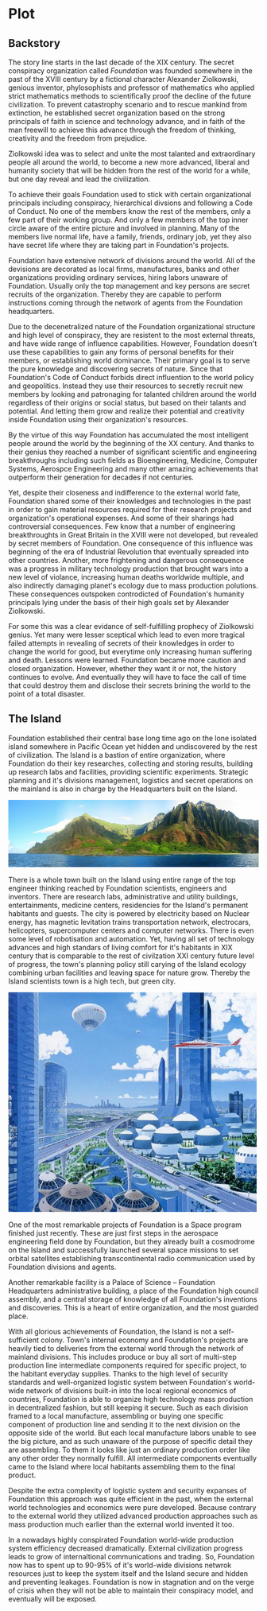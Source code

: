 # Plot

## Backstory

The story line starts in the last decade of the XIX century. The secret conspiracy organization called *Foundation* was founded somewhere in the past of the XVIII century by a fictional character Alexander Ziolkowski, genious inventor, phylosophists and professor of mathematics who applied strict mathematics methods to scientifically proof the decline of the future civilization. To prevent catastrophy scenario and to rescue mankind from extinction, he established secret organization based on the strong principals of faith in science and technology advance, and in faith of the man freewill to achieve this advance through the freedom of thinking, creativity and the freedom from prejudice.

Ziolkowski idea was to select and unite the most talanted and extraordinary people all around the world, to become a new more advanced, liberal and humanity society that will be hidden from the rest of the world for a while, but one day reveal and lead the civilization.

To achieve their goals Foundation used to stick with certain organizational principals including conspiracy, hierarchical divsions and following a Code of Conduct. No one of the members know the rest of the members, only a few part of their working group. And only a few members of the top inner circle aware of the entire picture and involved in planning. Many of the members live normal life, have a family, friends, ordinary job, yet they also have secret life where they are taking part in Foundation's projects.

Foundation have extensive network of divisions around the world. All of the devisions are decorated as local firms, manufactures, banks and other organizations providing ordinary services, hiring labors unaware of Foundation. Usually only the top management and key persons are secret recruits of the organization. Thereby they are capable to perform instructions coming through the network of agents from the Foundation headquarters.

Due to the decenetralized nature of the Foundation organizational structure and high level of conspiracy, they are resistent to the most external threats, and have wide range of influence capabilities. However, Foundation doesn't use these capabilities to gain any forms of personal benefits for their members, or establishing world dominance. Their primary goal is to serve the pure knowledge and discovering secrets of nature. Since that Foundation's Code of Conduct forbids direct influention to the world policy and geopolitics. Instead they use their resources to secretly recruit new members by looking and patronaging for talanted children around the world regardless of their origins or social status, but based on their talants and potential. And letting them grow and realize their potential and creativity inside Foundation using their organization's resources.

By the virtue of this way Foundation has accumulated the most intelligent people around the world by the beginning of the XX century. And thanks to their genius they reached a number of significant scientific and engineering breakthroughs including such fields as Bioengineering, Medicine, Computer Systems, Aerospce Engineering and many other amazing achievements that outperform their generation for decades if not centuries.

Yet, despite their closeness and indifference to the external world fate, Foundation shared some of their knowledges and technologies in the past in order to gain material resources required for their research projects and organization's operational expenses. And some of their sharings had controversial consequences. Few know that a number of engineering breakthroughts in Great Britain in the XVIII were not developed, but revealed by secret members of Foundation. One consequence of this influence was beginning of the era of Industrial Revolution that eventually spreaded into other countries. Another, more frightening and dangerous consequence was a progress in military technology production that brought wars into a new level of violance, increasing human deaths worldwide multiple, and also indirectly damaging planet's ecology due to mass production polutions. These consequences outspoken controdicted of Foundation's humanity principals lying under the basis of their high goals set by Alexander Ziolkowski.

For some this was a clear evidance of self-fulfilling prophecy of Ziolkowski genius. Yet many were lesser sceptical which lead to even more tragical failed attempts in revealing of secrets of their knowledges in order to change the world for good, but everytime only increasing human suffering and death. Lessons were learned. Foundation became more caution and closed organization. However, whether they want it or not, the history continues to evolve. And eventually they will have to face the call of time that could destroy them and disclose their secrets brining the world to the point of a total disaster.

## The Island

Foundation established their central base long time ago on the lone isolated island somewhere in Pacific Ocean yet hidden and undiscovered by the rest of civilization. The Island is a bastion of entire organization, where Foundation do their key researches, collecting and storing results, building up research labs and facilities, providing scientific experiments. Strategic planning and it's divisions management, logistics and secret operations on the mainland is also in charge by the Headquarters built on the Island.

![The Island illustration](../images/island.jpg)

There is a whole town built on the Island using entire range of the top engineer thinking reached by Foundation scientists, engineers and inventors. There are research labs, administrative and utility buildings, entertainments, medicine centers, residencies for the Island's permanent habitants and guests. The city is powered by electricity based on Nuclear energy, has magnetic levitation trains transportation network, electrocars, helicopters, supercomputer centers and computer networks. There is even some level of robotisation and automation. Yet, having all set of technology advances and high standars of living comfort for it's habitants in XIX century that is comparable to the rest of civilzation XXI century future level of progress, the town's planning policy still carying of the Island ecology combining urban facilities and leaving space for nature grow. Thereby the Island scientists town is a high tech, but green city.

![Island Town illustration](../images/town.jpg)

One of the most remarkable projects of Foundation is a Space program finished just recently. These are just first steps in the aerospace engineering field done by Foundation, but they already built a cosmodrome on the Island and successfully launched several space missions to set orbital satellites establishing transcontinental radio communication used by Foundation divisions and agents.

Another remarkable facility is a Palace of Science &ndash; Foundation Headquarters administrative building, a place of the Foundation high council assembly, and a central storage of knowledge of all Foundation's inventions and discoveries. This is a heart of entire organization, and the most guarded place.

With all glorious achievements of Foundation, the Island is not a self-sufficient colony. Town's internal economy and Foundation's projects are heavily tied to deliveries from the external world through the network of mainland divisions. This includes produce or buy all sort of multi-step production line intermediate components required for specific project, to the habitant everyday supplies. Thanks to the high level of security standards and well-organized logistic system between Foundation's world-wide network of divisions built-in into the local regional economics of countries, Foundation is able to organize high technology mass production in decentralized fashion, but still keeping it secure. Such as each division framed to a local manufacture, assembling or buying one specific component of production line and sending it to the next division on the opposite side of the world. But each local manufacture labors unable to see the big picture, and as such unaware of the purpose of specific detail they are assembling. To them it looks like just an ordinary production order like any other order they normally fulfill. All intermediate components eventually came to the Island where local habitants assembling them to the final product.

Despite the extra complexity of logistic system and security expanses of Foundation this approach was quite efficient in the past, when the external world technologies and economics were pure developed. Because contrary to the external world they utilized advanced production approaches such as mass production much earlier than the external world invented it too.

In a nowadays highly conspirated Foundation world-wide production system efficiency decreased dramatically. External civilization progress leads to grow of internaltional communications and trading. So, Foundation now has to spent up to 90-95% of it's world-wide divisions netwrok resources just to keep the system itself and the Island secure and hidden and preventing leakages. Foundation is now in stagnation and on the verge of crisis when they will not be able to maintain their conspiracy model, and eventually will be exposed.
